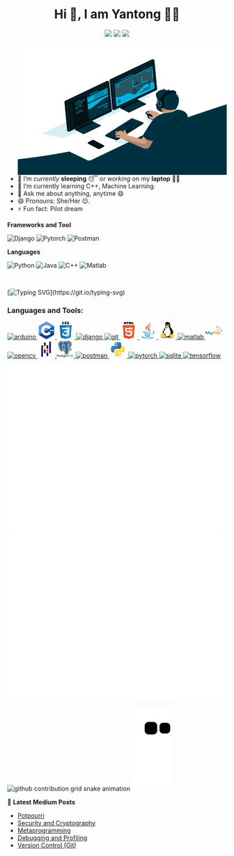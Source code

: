 
<span align="center">
 <h1>Hi 👋, I am Yantong 👨‍💻 </h1>

[![](https://img.icons8.com/material-two-tone/32/000000/instagram-new.png)](https://instagram.com/yan._.tong_)
[![](https://img.icons8.com/material-two-tone/32/000000/linkedin.png)](https://linkedin.com/in/yantong0116)
[![](https://img.icons8.com/ios/32/000000/resume-website.png)](https://yantong0116.github.io)


</span>

<img src="./code.gif" align="right" alt="Coder GIF" width="480" height="300">

<div>

- 🔭 I’m *currently* **sleeping** 😴 or *working* on my **laptop** 👨‍💻
- 🌱 I’m currently learning C++, Machine Learning.
- 💬 Ask me about anything, anytime 😄
- 😄 Pronouns: She/Her 😌.
- ⚡ Fun fact: Pilot dream

</div>


**Frameworks and Tool**

![Django](https://img.shields.io/badge/-Django-black?style=for-the-badge&logo=django)
![Pytorch](https://img.shields.io/badge/-Pytorch-black?style=for-the-badge&logo=pytorch)
![Postman](https://img.shields.io/badge/-Postman-black?style=for-the-badge&logo=postman)


**Languages**

![Python](https://img.shields.io/badge/-Python-black?style=for-the-badge&logo=Python)
![Java](https://img.shields.io/badge/-java-black?style=for-the-badge&logo=java)
![C++](https://img.shields.io/badge/-Cpp-black?style=for-the-badge&logo=c)
![Matlab](https://img.shields.io/badge/-Matlab-black?style=for-the-badge&logo=matlab)


<br />


[![Typing SVG](https://readme-typing-svg.demolab.com?font=Fira+Code&weight=435&pause=1000&color=6C9FD9&center=true&vCenter=true&width=435&lines=A+Software+developer+from+Taiwan.)](https://git.io/typing-svg)


<h3 align="left">Languages and Tools:</h3>

<!--div align="center">
  <div style="display: flex; align-items: flex-start;">
    <img src="https://techstack-generator.vercel.app/js-icon.svg" alt="icon" width="65" height="65" />
    <img src="https://techstack-generator.vercel.app/cpp-icon.svg" alt="icon" width="65" height="65" />
    <img src="https://techstack-generator.vercel.app/react-icon.svg" alt="icon" width="65" height="65" />
    <img src="https://techstack-generator.vercel.app/python-icon.svg" alt="icon" width="65" height="65" />
    <img src="https://techstack-generator.vercel.app/django-icon.svg" alt="icon" width="65" height="65" />
    <img src="https://techstack-generator.vercel.app/restapi-icon.svg" alt="icon" width="65" height="65" />
    <img src="https://techstack-generator.vercel.app/github-icon.svg" alt="icon" width="65" height="65" />
    <img src="https://techstack-generator.vercel.app/mysql-icon.svg" alt="icon" width="65" height="65" />
    <img src="https://techstack-generator.vercel.app/java-icon.svg" alt="icon" width="65" height="65" />
  </div>
</div-->


<p align="left"> <a href="https://www.arduino.cc/" target="_blank" rel="noreferrer"> <img src="https://cdn.worldvectorlogo.com/logos/arduino-1.svg" alt="arduino" width="40" height="40"/> </a> <a href="https://www.w3schools.com/cpp/" target="_blank" rel="noreferrer"> <img src="https://raw.githubusercontent.com/devicons/devicon/master/icons/cplusplus/cplusplus-original.svg" alt="cplusplus" width="40" height="40"/> </a> <a href="https://www.w3schools.com/css/" target="_blank" rel="noreferrer"> <img src="https://raw.githubusercontent.com/devicons/devicon/master/icons/css3/css3-original-wordmark.svg" alt="css3" width="40" height="40"/> </a> <a href="https://www.djangoproject.com/" target="_blank" rel="noreferrer"> <img src="https://cdn.worldvectorlogo.com/logos/django.svg" alt="django" width="40" height="40"/> </a> <a href="https://git-scm.com/" target="_blank" rel="noreferrer"> <img src="https://www.vectorlogo.zone/logos/git-scm/git-scm-icon.svg" alt="git" width="40" height="40"/> </a> <a href="https://www.w3.org/html/" target="_blank" rel="noreferrer"> <img src="https://raw.githubusercontent.com/devicons/devicon/master/icons/html5/html5-original-wordmark.svg" alt="html5" width="40" height="40"/> </a> <a href="https://www.java.com" target="_blank" rel="noreferrer"> <img src="https://raw.githubusercontent.com/devicons/devicon/master/icons/java/java-original.svg" alt="java" width="40" height="40"/> </a> <a href="https://www.linux.org/" target="_blank" rel="noreferrer"> <img src="https://raw.githubusercontent.com/devicons/devicon/master/icons/linux/linux-original.svg" alt="linux" width="40" height="40"/> </a> <a href="https://www.mathworks.com/" target="_blank" rel="noreferrer"> <img src="https://upload.wikimedia.org/wikipedia/commons/2/21/Matlab_Logo.png" alt="matlab" width="40" height="40"/> </a> <a href="https://www.mysql.com/" target="_blank" rel="noreferrer"> <img src="https://raw.githubusercontent.com/devicons/devicon/master/icons/mysql/mysql-original-wordmark.svg" alt="mysql" width="40" height="40"/> </a> <a href="https://opencv.org/" target="_blank" rel="noreferrer"> <img src="https://www.vectorlogo.zone/logos/opencv/opencv-icon.svg" alt="opencv" width="40" height="40"/> </a> <a href="https://pandas.pydata.org/" target="_blank" rel="noreferrer"> <img src="https://raw.githubusercontent.com/devicons/devicon/2ae2a900d2f041da66e950e4d48052658d850630/icons/pandas/pandas-original.svg" alt="pandas" width="40" height="40"/> </a> <a href="https://www.postgresql.org" target="_blank" rel="noreferrer"> <img src="https://raw.githubusercontent.com/devicons/devicon/master/icons/postgresql/postgresql-original-wordmark.svg" alt="postgresql" width="40" height="40"/> </a> <a href="https://postman.com" target="_blank" rel="noreferrer"> <img src="https://www.vectorlogo.zone/logos/getpostman/getpostman-icon.svg" alt="postman" width="40" height="40"/> </a> <a href="https://www.python.org" target="_blank" rel="noreferrer"> <img src="https://raw.githubusercontent.com/devicons/devicon/master/icons/python/python-original.svg" alt="python" width="40" height="40"/> </a> <a href="https://pytorch.org/" target="_blank" rel="noreferrer"> <img src="https://www.vectorlogo.zone/logos/pytorch/pytorch-icon.svg" alt="pytorch" width="40" height="40"/> </a> <a href="https://www.sqlite.org/" target="_blank" rel="noreferrer"> <img src="https://www.vectorlogo.zone/logos/sqlite/sqlite-icon.svg" alt="sqlite" width="40" height="40"/> </a> <a href="https://www.tensorflow.org" target="_blank" rel="noreferrer"> <img src="https://www.vectorlogo.zone/logos/tensorflow/tensorflow-icon.svg" alt="tensorflow" width="40" height="40"/> </a> </p>


<img src="https://github.com/yantong0116/yantong0116/blob/main/metrics.plugin.skyline.svg" alt=""></img>
<img src="https://github.com/yantong0116/yantong0116/blob/main/metrics.plugin.skyline.city.svg" alt=""></img>



![github contribution grid snake animation](https://raw.githubusercontent.com/yantong0116/yantong0116/output/github-contribution-grid-snake-dark.svg#gh-dark-mode-only)![github contribution grid snake animation](https://raw.githubusercontent.com/yantong0116/yantong0116/output/github-contribution-grid-snake.svg#gh-light-mode-only)




📝 **Latest Medium Posts**

<!-- BLOG-POST-LIST:START -->
- [Potpourri](https://medium.com/@yantong0116/potpourri-549ef6b45069?source=rss-49cb9750acef------2)
- [Security and Cryptography](https://medium.com/@yantong0116/security-and-cryptography-a01d93c20baf?source=rss-49cb9750acef------2)
- [Metaprogramming](https://medium.com/@yantong0116/metaprogramming-616ed860b882?source=rss-49cb9750acef------2)
- [Debugging and Profiling](https://medium.com/@yantong0116/debugging-and-profiling-b264d8e34b18?source=rss-49cb9750acef------2)
- [Version Control &lpar;Git&rpar;](https://medium.com/@yantong0116/version-control-git-52ce1c280b67?source=rss-49cb9750acef------2)
<!-- BLOG-POST-LIST:END -->

<!--

<h3 align="left">Connect with me:</h3>
<p align="left">
<a href="https://linkedin.com/in/yantong0116" target="blank"><img align="center" src="https://raw.githubusercontent.com/rahuldkjain/github-profile-readme-generator/master/src/images/icons/Social/linked-in-alt.svg" alt="yantong0116" height="30" width="40" /></a>
<a href="https://instagram.com/yan._.tong_" target="blank"><img align="center" src="https://raw.githubusercontent.com/rahuldkjain/github-profile-readme-generator/master/src/images/icons/Social/instagram.svg" alt="yan._.tong_" height="30" width="40" /></a>
<a href="https://medium.com/yantong0116" target="blank"><img align="center" src="https://raw.githubusercontent.com/rahuldkjain/github-profile-readme-generator/master/src/images/icons/Social/medium.svg" alt="yantong0116" height="30" width="40" /></a>
<a href="https://www.leetcode.com/yantong0116" target="blank"><img align="center" src="https://raw.githubusercontent.com/rahuldkjain/github-profile-readme-generator/master/src/images/icons/Social/leet-code.svg" alt="yantong0116" height="30" width="40" /></a>
</p>

-->
